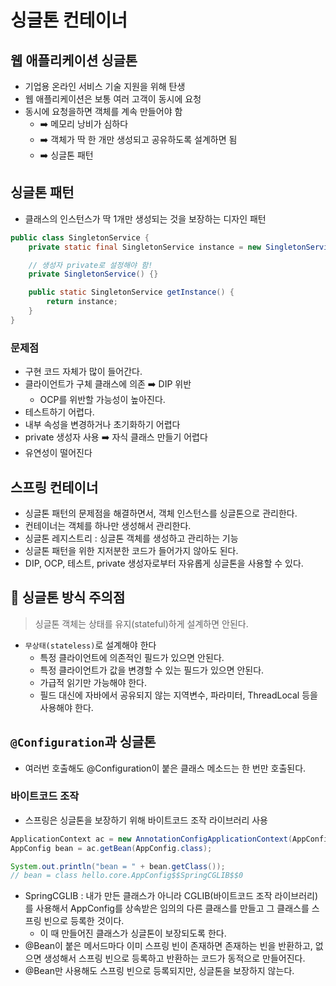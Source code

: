 # 싱글톤 컨테이너

## 웹 애플리케이션 싱글톤

- 기업용 온라인 서비스 기술 지원을 위해 탄생
- 웹 애플리케이션은 보통 여러 고객이 동시에 요청
- 동시에 요청을하면 객체를 계속 만들어야 함
  - ➡️ 메모리 낭비가 심하다
  - ➡️ 객체가 딱 한 개만 생성되고 공유하도록 설계하면 됨
  - ➡️ 싱글톤 패턴

## 싱글톤 패턴

- 클래스의 인스턴스가 딱 1개만 생성되는 것을 보장하는 디자인 패턴

```java
public class SingletonService {
    private static final SingletonService instance = new SingletonService();

    // 생성자 private로 설정해야 함!
    private SingletonService() {}

    public static SingletonService getInstance() {
        return instance;
    }
}
```

### 문제점

- 구현 코드 자체가 많이 들어간다.
- 클라이언트가 구체 클래스에 의존 ➡️ DIP 위반
  - OCP를 위반할 가능성이 높아진다.
- 테스트하기 어렵다.
- 내부 속성을 변경하거나 초기화하기 어렵다
- private 생성자 사용 ➡️ 자식 클래스 만들기 어렵다
- 유연성이 떨어진다

## 스프링 컨테이너

- 싱글톤 패턴의 문제점을 해결하면서, 객체 인스턴스를 싱글톤으로 관리한다.
- 컨테이너는 객체를 하나만 생성해서 관리한다.
- 싱글톤 레지스트리 : 싱글톤 객체를 생성하고 관리하는 기능
- 싱글톤 패턴을 위한 지저분한 코드가 들어가지 않아도 된다.
- DIP, OCP, 테스트, private 생성자로부터 자유롭게 싱글톤을 사용할 수 있다.

## 🚨 싱글톤 방식 주의점

> 싱글톤 객체는 상태를 유지(stateful)하게 설계하면 안된다.

- `무상태(stateless)`로 설계해야 한다
  - 특정 클라이언트에 의존적인 필드가 있으면 안된다.
  - 특정 클라이언트가 값을 변경할 수 있는 필드가 있으면 안된다.
  - 가급적 읽기만 가능해야 한다.
  - 필드 대신에 자바에서 공유되지 않는 지역변수, 파라미터, ThreadLocal 등을 사용해야 한다.

## `@Configuration`과 싱글톤

- 여러번 호출해도 @Configuration이 붙은 클래스 메소드는 한 번만 호출된다.

### 바이트코드 조작

- 스프링은 싱글톤을 보장하기 위해 바이트코드 조작 라이브러리 사용

```java
ApplicationContext ac = new AnnotationConfigApplicationContext(AppConfig.class);
AppConfig bean = ac.getBean(AppConfig.class);

System.out.println("bean = " + bean.getClass());
// bean = class hello.core.AppConfig$$SpringCGLIB$$0
```

- SpringCGLIB : 내가 만든 클래스가 아니라 CGLIB(바이트코드 조작 라이브러리)를 사용해서 AppConfig를 상속받은 임의의 다른 클래스를 만들고 그 클래스를 스프링 빈으로 등록한 것이다.
  - 이 때 만들어진 클래스가 싱글톤이 보장되도록 한다.
- @Bean이 붙은 메서드마다 이미 스프링 빈이 존재하면 존재하는 빈을 반환하고, 없으면 생성해서 스프링 빈으로 등록하고 반환하는 코드가 동적으로 만들어진다.
- @Bean만 사용해도 스프링 빈으로 등록되지만, 싱글톤을 보장하지 않는다.
